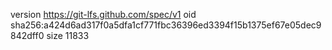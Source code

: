 version https://git-lfs.github.com/spec/v1
oid sha256:a424d6ad317f0a5dfa1cf771fbc36396ed3394f15b1375ef67e05dec9842dff0
size 11833
